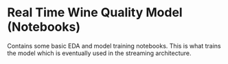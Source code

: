 # Real Time Wine Quality Model (Notebooks)
Contains some basic EDA and model training notebooks. This is what trains the
model which is eventually used in the streaming architecture.
